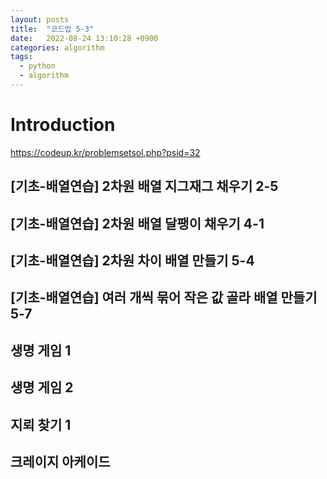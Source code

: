 ```yaml
---
layout: posts
title:  "코드업 5-3"
date:   2022-08-24 13:10:28 +0900
categories: algorithm
tags:
  - python
  - algorithm
---
```


# Introduction

https://codeup.kr/problemsetsol.php?psid=32

## [기초-배열연습] 2차원 배열 지그재그 채우기 2-5

## [기초-배열연습] 2차원 배열 달팽이 채우기 4-1

## [기초-배열연습] 2차원 차이 배열 만들기 5-4

## [기초-배열연습] 여러 개씩 묶어 작은 값 골라 배열 만들기 5-7

## 생명 게임 1

## 생명 게임 2

## 지뢰 찾기 1

## 크레이지 아케이드